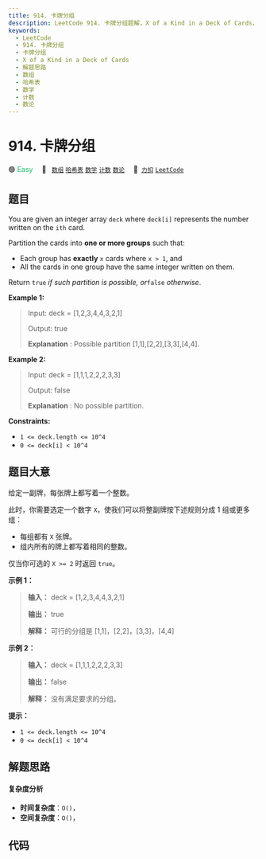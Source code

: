 ```yaml
---
title: 914. 卡牌分组
description: LeetCode 914. 卡牌分组题解，X of a Kind in a Deck of Cards，包含解题思路、复杂度分析以及完整的 JavaScript 代码实现。
keywords:
  - LeetCode
  - 914. 卡牌分组
  - 卡牌分组
  - X of a Kind in a Deck of Cards
  - 解题思路
  - 数组
  - 哈希表
  - 数学
  - 计数
  - 数论
---
```


# 914. 卡牌分组

🟢 <font color=#15bd66>Easy</font>&emsp; 🔖&ensp; [`数组`](/tag/array.md) [`哈希表`](/tag/hash-table.md) [`数学`](/tag/math.md) [`计数`](/tag/counting.md) [`数论`](/tag/number-theory.md)&emsp; 🔗&ensp;[`力扣`](https://leetcode.cn/problems/x-of-a-kind-in-a-deck-of-cards) [`LeetCode`](https://leetcode.com/problems/x-of-a-kind-in-a-deck-of-cards)

## 题目

You are given an integer array `deck` where `deck[i]` represents the number
written on the `ith` card.

Partition the cards into **one or more groups** such that:

  * Each group has **exactly** `x` cards where `x > 1`, and
  * All the cards in one group have the same integer written on them.

Return `true` _if such partition is possible, or_`false` _otherwise_.



**Example 1:**

> Input: deck = [1,2,3,4,4,3,2,1]
> 
> Output: true
> 
> **Explanation** : Possible partition [1,1],[2,2],[3,3],[4,4].

**Example 2:**

> Input: deck = [1,1,1,2,2,2,3,3]
> 
> Output: false
> 
> **Explanation** : No possible partition.

**Constraints:**

  * `1 <= deck.length <= 10^4`
  * `0 <= deck[i] < 10^4`


## 题目大意

给定一副牌，每张牌上都写着一个整数。

此时，你需要选定一个数字 `X`，使我们可以将整副牌按下述规则分成 1 组或更多组：

  * 每组都有 `X` 张牌。
  * 组内所有的牌上都写着相同的整数。

仅当你可选的 `X >= 2` 时返回 `true`。



**示例 1：**

> 
> 
> 
> 
> 
> **输入：** deck = [1,2,3,4,4,3,2,1]
> 
> **输出：** true
> 
> **解释：** 可行的分组是 [1,1]，[2,2]，[3,3]，[4,4]
> 
> 

**示例 2：**

> 
> 
> 
> 
> 
> **输入：** deck = [1,1,1,2,2,2,3,3]
> 
> **输出：** false
> 
> **解释：** 没有满足要求的分组。
> 
> 

  
**提示：**

  * `1 <= deck.length <= 10^4`
  * `0 <= deck[i] < 10^4`


## 解题思路

#### 复杂度分析

- **时间复杂度**：`O()`，
- **空间复杂度**：`O()`，

## 代码

```javascript

```